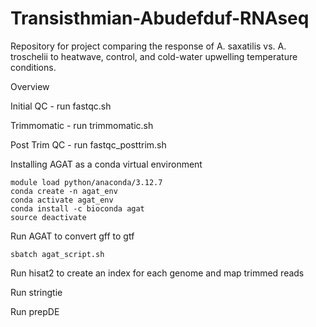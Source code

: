 # Transisthmian-Abudefduf-RNAseq
Repository for project comparing the response of A. saxatilis vs. A. troschelii to heatwave, control, and cold-water upwelling temperature conditions. 


Overview

Initial QC - run fastqc.sh

Trimmomatic - run trimmomatic.sh

Post Trim QC - run fastqc_posttrim.sh


Installing AGAT as a conda virtual environment

```
module load python/anaconda/3.12.7
conda create -n agat_env
conda activate agat_env
conda install -c bioconda agat
source deactivate

```

Run AGAT to convert gff to gtf

```
sbatch agat_script.sh
```

Run hisat2 to create an index for each genome and map trimmed reads

Run stringtie 

Run prepDE

